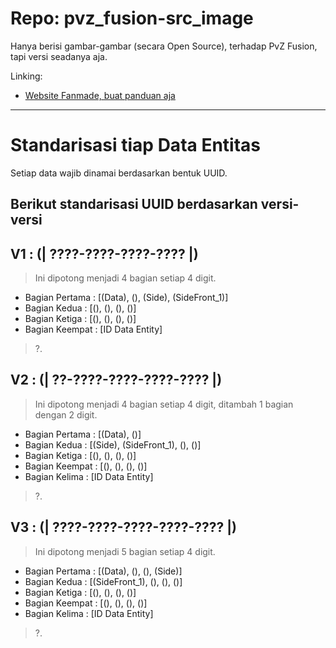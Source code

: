 # Repo: pvz_fusion-src_image

Hanya berisi gambar-gambar (secara Open Source), terhadap PvZ Fusion, tapi versi seadanya aja.

Linking:
- [Website Fanmade, buat panduan aja](https://minecube1510.github.io/pvz_fusion-src_image/)


---


# Standarisasi tiap Data Entitas

Setiap data wajib dinamai berdasarkan bentuk UUID.

## Berikut standarisasi UUID berdasarkan versi-versi

V1 : (**| ????-????-????-???? |**)
---
> Ini dipotong menjadi 4 bagian setiap 4 digit.
- Bagian Pertama  : [(Data), (), (Side), (SideFront_1)]
- Bagian Kedua    : [(), (), (), ()]
- Bagian Ketiga   : [(), (), (), ()]
- Bagian Keempat  : [ID Data Entity]
> ?.

V2 : (**| ??-????-????-????-???? |**)
---
> Ini dipotong menjadi 4 bagian setiap 4 digit, ditambah 1 bagian dengan 2 digit.
- Bagian Pertama  : [(Data), ()]
- Bagian Kedua    : [(Side), (SideFront_1), (), ()]
- Bagian Ketiga   : [(), (), (), ()]
- Bagian Keempat  : [(), (), (), ()]
- Bagian Kelima   : [ID Data Entity]
> ?.

V3 : (**| ????-????-????-????-???? |**)
---
> Ini dipotong menjadi 5 bagian setiap 4 digit.
- Bagian Pertama  : [(Data), (), (), (Side)]
- Bagian Kedua    : [(SideFront_1), (), (), ()]
- Bagian Ketiga   : [(), (), (), ()]
- Bagian Keempat  : [(), (), (), ()]
- Bagian Kelima   : [ID Data Entity]
> ?.
